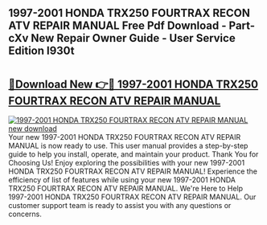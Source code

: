 ## 1997-2001 HONDA TRX250 FOURTRAX RECON ATV REPAIR MANUAL Free Pdf Download - Part-cXv New Repair Owner Guide - User Service Edition I930t

# <h2><a href="http://bc53896.oget.top/?id=1997-2001+HONDA+TRX250+FOURTRAX+RECON+ATV+REPAIR+MANUAL">🔗Download New 👉🔴 1997-2001 HONDA TRX250 FOURTRAX RECON ATV REPAIR MANUAL</a></h2>

[![1997-2001 HONDA TRX250 FOURTRAX RECON ATV REPAIR MANUAL new download](https://i.imgur.com/5g1atiW.png)](http://bc53896.oget.top/?id=1997-2001+HONDA+TRX250+FOURTRAX+RECON+ATV+REPAIR+MANUAL)
Your new 1997-2001 HONDA TRX250 FOURTRAX RECON ATV REPAIR MANUAL is now ready to use. This user manual provides a step-by-step guide to help you install, operate, and maintain your product. Thank You for Choosing Us! Enjoy exploring the possibilities with your new 1997-2001 HONDA TRX250 FOURTRAX RECON ATV REPAIR MANUAL! Experience the efficiency of list of features while using your new 1997-2001 HONDA TRX250 FOURTRAX RECON ATV REPAIR MANUAL. We're Here to Help 1997-2001 HONDA TRX250 FOURTRAX RECON ATV REPAIR MANUAL. Our customer support team is ready to assist you with any questions or concerns.
